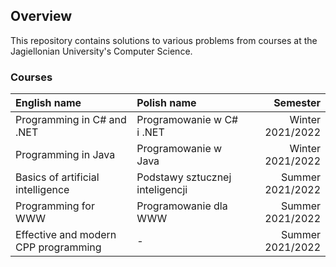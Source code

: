 ## Overview

This repository contains solutions to various problems from courses at the Jagiellonian University's Computer Science.

### Courses

| English name                         | Polish name                     |         Semester |
|:-------------------------------------|:--------------------------------|-----------------:|
| Programming in C# and .NET           | Programowanie w C# i .NET       | Winter 2021/2022 |
| Programming in Java                  | Programowanie w Java            | Winter 2021/2022 |
| Basics of artificial intelligence    | Podstawy sztucznej inteligencji | Summer 2021/2022 |
| Programming for WWW                  | Programowanie dla WWW           | Summer 2021/2022 |
| Effective and modern CPP programming | -                               | Summer 2021/2022 |